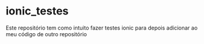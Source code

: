 # ionic_testes
Este repositório tem como intuito fazer testes ionic
para depois adicionar ao meu código
de outro repositório

